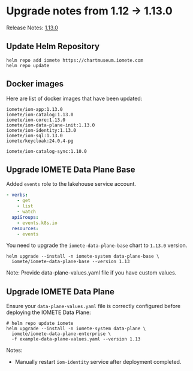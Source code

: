 # Upgrade notes from 1.12 -> 1.13.0

Release Notes: [1.13.0](../release-notes.md)

## Update Helm Repository

```shell
helm repo add iomete https://chartmuseum.iomete.com
helm repo update
```

## Docker images

Here are list of docker images that have been updated:

```shell
iomete/iom-app:1.13.0
iomete/iom-catalog:1.13.0
iomete/iom-core:1.13.0
iomete/iom-data-plane-init:1.13.0
iomete/iom-identity:1.13.0
iomete/iom-sql:1.13.0
iomete/keycloak:24.0.4-pg

iomete/iom-catalog-sync:1.10.0
```

## Upgrade IOMETE Data Plane Base

Added `events` role to the lakehouse service account.  

```yaml
- verbs:
    - get
    - list
    - watch
  apiGroups:
    - events.k8s.io
  resources:
    - events
```

You need to upgrade the `iomete-data-plane-base` chart to `1.13.0` version.

```shell
helm upgrade --install -n iomete-system data-plane-base \
  iomete/iomete-data-plane-base --version 1.13
```
Note: Provide data-plane-values.yaml file if you have custom values.  


## Upgrade IOMETE Data Plane

Ensure your `data-plane-values.yaml` file is correctly configured before deploying the IOMETE Data Plane:

```shell
# helm repo update iomete
helm upgrade --install -n iomete-system data-plane \
  iomete/iomete-data-plane-enterprise \
  -f example-data-plane-values.yaml --version 1.13
```

Notes:
- Manually restart `iom-identity` service after deployment completed.

